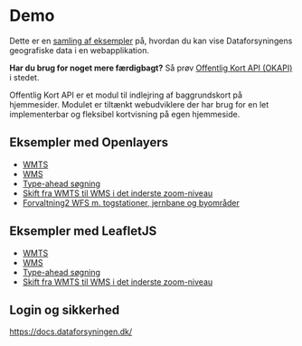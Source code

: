 # Demo

Dette er en [samling af eksempler](https://sdfidk.github.io/Demo/) på, hvordan du kan vise Dataforsyningens geografiske data i en webapplikation.

**Har du brug for noget mere færdigbagt?** Så prøv [Offentlig Kort API (OKAPI)](https://github.com/SDFIdk/okapi) i stedet.

Offentlig Kort API er et modul til indlejring af baggrundskort på hjemmesider. Modulet er tiltænkt webudviklere der har brug for en let implementerbar og fleksibel kortvisning på egen hjemmeside.

## Eksempler med Openlayers

- [WMTS](https://sdfidk.github.io/Demo/openlayers/example1.html)
- [WMS](https://sdfidk.github.io/Demo/openlayers/example2.html)
- [Type-ahead søgning](https://sdfidk.github.io/Demo/openlayers/example3.html)
- [Skift fra WMTS til WMS i det inderste zoom-niveau](https://sdfidk.github.io/Demo/openlayers/example4.html)
- [Forvaltning2 WFS m. togstationer, jernbane og byområder](https://sdfidk.github.io/Demo/openlayers/example5.html)

## Eksempler med LeafletJS

- [WMTS](https://sdfidk.github.io/Demo/leaflet/example1.html)
- [WMS](https://sdfidk.github.io/Demo/leaflet/example2.html)
- [Type-ahead søgning](https://sdfidk.github.io/Demo/leaflet/example3.html)
- [Skift fra WMTS til WMS i det inderste zoom-niveau](https://sdfidk.github.io/Demo/leaflet/example4.html)

## Login og sikkerhed

https://docs.dataforsyningen.dk/
